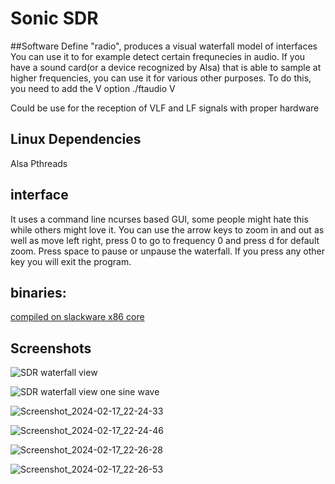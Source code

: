 # Sonic SDR
##Software Define "radio", produces a visual waterfall model of interfaces
You can use it to for example detect certain frequnecies in audio. If you have a sound card(or a device recognized by Alsa) that is able to sample at higher frequencies, you can use it for various other purposes. To do this, you need to add the V option ./ftaudio V <audio device> \[sample rate\] \[ft rate\] the arguments in brackets are optional. typically, your sound card samples at 44100 khz, divide that by two to get the maximum frequency possible.
more information if you call ./ftaudio -h

Could be use for the reception of VLF and LF signals with proper hardware
## Linux Dependencies
Alsa Pthreads
## interface
It uses a command line ncurses based GUI, some people might hate this while others might love it. You can use the arrow keys to zoom in and out as well as move left right, press 0 to go to frequency 0 and press d for default zoom.
Press space to pause or unpause the waterfall.
If you press any other key you will exit the program.

## binaries:
[compiled on slackware x86 core](x86_64_fft_program/ftaudio)

## Screenshots


![SDR waterfall view](https://github.com/radiopushka/SonicSDR/assets/48099825/13b13c51-e950-483c-b3a4-34357ef87fca)


![SDR waterfall view one sine wave](https://github.com/radiopushka/SonicSDR/assets/48099825/e8c665d4-17b4-49ee-b15c-ad7f0e2d98a0)

![Screenshot_2024-02-17_22-24-33](https://github.com/radiopushka/SonicSDR/assets/48099825/59c01d54-8c32-4e0c-ad53-6b657d3f0a06)

![Screenshot_2024-02-17_22-24-46](https://github.com/radiopushka/SonicSDR/assets/48099825/4aeb45fe-4c1c-4c78-8768-3830ce30d9c5)

![Screenshot_2024-02-17_22-26-28](https://github.com/radiopushka/SonicSDR/assets/48099825/e67e7a48-e0f0-44fb-9696-d8b6353181da)

![Screenshot_2024-02-17_22-26-53](https://github.com/radiopushka/SonicSDR/assets/48099825/c2d52350-b582-43ec-a7fc-fd978c3089fc)
